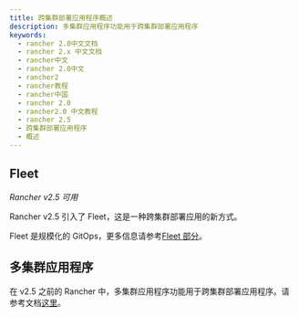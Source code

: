 ```yaml
---
title: 跨集群部署应用程序概述
description: 多集群应用程序功能用于跨集群部署应用程序
keywords:
  - rancher 2.0中文文档
  - rancher 2.x 中文文档
  - rancher中文
  - rancher 2.0中文
  - rancher2
  - rancher教程
  - rancher中国
  - rancher 2.0
  - rancher2.0 中文教程
  - rancher 2.5
  - 跨集群部署应用程序
  - 概述
---
```


## Fleet

_Rancher v2.5 可用_

Rancher v2.5 引入了 Fleet，这是一种跨集群部署应用的新方式。

Fleet 是规模化的 GitOps，更多信息请参考[Fleet 部分](/docs/rancher2/deploy-across-clusters/fleet/_index)。

## 多集群应用程序

在 v2.5 之前的 Rancher 中，多集群应用程序功能用于跨集群部署应用程序。请参考文档[这里](/docs/rancher2/deploy-across-clusters/multi-cluster-apps/_index)。
